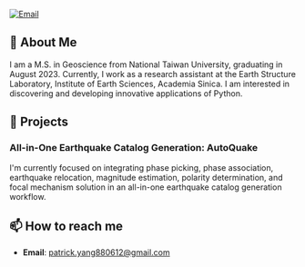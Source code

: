 [![Email](https://img.shields.io/badge/Email-patrick.yang880612@gmail.com-blue)](mailto:patrick.yang880612@gmail.com)

## 💫 About Me

I am a M.S. in Geoscience from National Taiwan University, graduating in August 2023. Currently, I work as a research assistant at the Earth Structure Laboratory, Institute of Earth Sciences, Academia Sinica. I am interested in discovering and developing innovative applications of Python.

## 🌱 Projects

### All-in-One Earthquake Catalog Generation: AutoQuake
I'm currently focused on integrating phase picking, phase association, earthquake relocation, magnitude estimation, polarity determination, and focal mechanism solution in an all-in-one earthquake catalog generation workflow.

## 📫 How to reach me

- **Email**: [patrick.yang880612@gmail.com](mailto:patrick.yang880612@gmail.com)

<!--
**Pamicoding/Pamicoding** is a ✨ _special_ ✨ repository because its `README.md` (this file) appears on your GitHub profile.

Here are some ideas to get you started:
## 🔨 Skills

- **Languages**: Python
[![LinkedIn](https://img.shields.io/badge/-LinkedIn-blue)](https://www.linkedin.com)
- 🔭 I’m currently working on ...
- 🌱 I’m currently learning ...
- 👯 I’m looking to collaborate on ...
- 🤔 I’m looking for help with ...
- 💬 Ask me about ...
- 📫 How to reach me: ...
- 😄 Pronouns: ...
- ⚡ Fun fact: ...
-->
